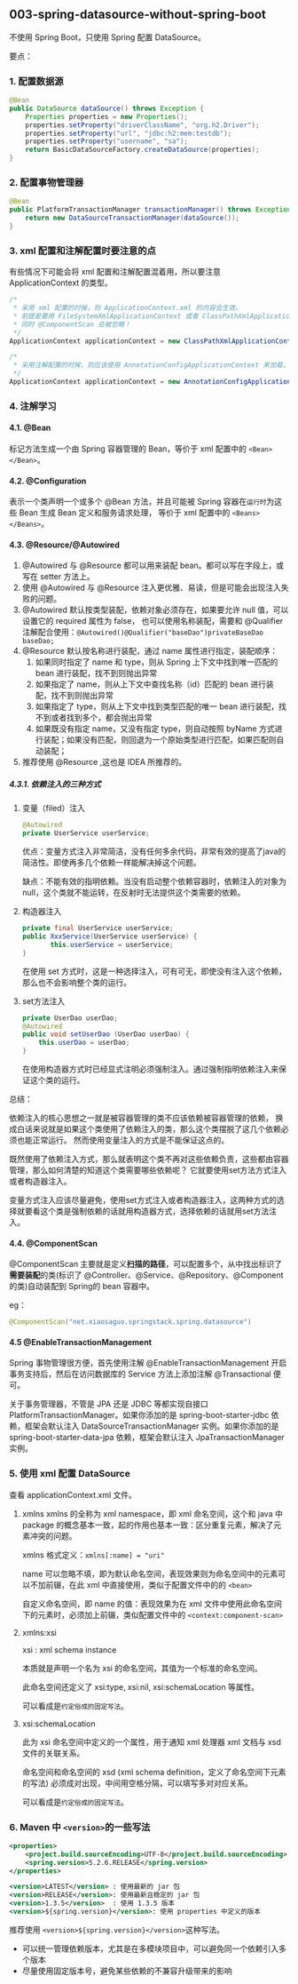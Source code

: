 ## 003-spring-datasource-without-spring-boot

不使用 Spring Boot，只使用 Spring 配置 DataSource。

要点：



### 1. 配置数据源

```java
@Bean
public DataSource dataSource() throws Exception {
    Properties properties = new Properties();
    properties.setProperty("driverClassName", "org.h2.Driver");
    properties.setProperty("url", "jdbc:h2:mem:testdb");
    properties.setProperty("username", "sa");
    return BasicDataSourceFactory.createDataSource(properties);
}
```



### 2. 配置事物管理器

```java
@Bean
public PlatformTransactionManager transactionManager() throws Exception {
    return new DataSourceTransactionManager(dataSource());
}
```



### 3. xml 配置和注解配置时要注意的点

有些情况下可能会将 xml 配置和注解配置混着用，所以要注意 ApplicationContext 的类型。

```java
/*
 * 采用 xml 配置的时候，则 ApplicationContext.xml 的内容会生效。
 * 前提是要用 FileSystemXmlApplicationContext 或者 ClassPathXmlApplicationContext 去读取xml，配置才会生效！
 * 同时 @ComponentScan 会被忽略！
 */
ApplicationContext applicationContext = new ClassPathXmlApplicationContext("applicationContext*.xml");

/*
 * 采用注解配置的时候，则应该使用 AnnotationConfigApplicationContext 来加载，这时配置类的中的 @ComponentScan 才会生效。
 */
ApplicationContext applicationContext = new AnnotationConfigApplicationContext(App.class);
```



### 4. 注解学习

#### 4.1. @Bean

标记方法生成一个由 Spring 容器管理的 Bean，等价于 xml 配置中的 `<Bean></Bean>`。

#### 4.2. @Configuration

表示一个类声明一个或多个 @Bean 方法，并且可能被 Spring 容器在`运行时`为这些 Bean 生成 Bean 定义和服务请求处理，
等价于 xml 配置中的 `<Beans></Beans>`。

#### 4.3. @Resource/@Autowired

1. @Autowired 与 @Resource 都可以用来装配 bean。都可以写在字段上，或写在 setter 方法上。
2. 使用 @Autowired 与 @Resource 注入更优雅、易读，但是可能会出现注入失败的问题。
3. @Autowired 默认按类型装配，依赖对象必须存在，如果要允许 null 值，可以设置它的 required 属性为 false，
也可以使用名称装配，需要和 @Qualifier 注解配合使用：`@Autowired()@Qualifier("baseDao")privateBaseDao baseDao;`
4. @Resource 默认按名称进行装配，通过 name 属性进行指定，装配顺序：
    1. 如果同时指定了 name 和 type，则从 Spring 上下文中找到唯一匹配的 bean 进行装配，找不到则抛出异常
    2. 如果指定了 name，则从上下文中查找名称（id）匹配的 bean 进行装配，找不到则抛出异常
    3. 如果指定了 type，则从上下文中找到类型匹配的唯一 bean 进行装配，找不到或者找到多个，都会抛出异常
    4. 如果既没有指定 name，又没有指定 type，则自动按照 byName 方式进行装配；如果没有匹配，则回退为一个原始类型进行匹配，如果匹配则自动装配；
5. 推荐使用 @Resource ,这也是 IDEA 所推荐的。

##### 4.3.1. 依赖注入的三种方式

1. 变量（filed）注入
    ```java
    @Autowired
    private UserService userService;
    ```
   优点：变量方式注入非常简洁，没有任何多余代码，非常有效的提高了java的简洁性。即使再多几个依赖一样能解决掉这个问题。
   
   缺点：不能有效的指明依赖。当没有启动整个依赖容器时，依赖注入的对象为 null，这个类就不能运转，在反射时无法提供这个类需要的依赖。
2. 构造器注入
    ```java
    private final UserService userService;
    public XxxService(UserService userService) {
           this.userService = userService;
    }
    ```
   在使用 set 方式时，这是一种选择注入，可有可无，即使没有注入这个依赖，那么也不会影响整个类的运行。
3. set方法注入
    ```java
    private UserDao userDao;
    @Autowired
    public void setUserDao (UserDao userDao) {
        this.userDao = userDao;
    }
    ```
    在使用构造器方式时已经显式注明必须强制注入。通过强制指明依赖注入来保证这个类的运行。

总结：

依赖注入的核心思想之一就是被容器管理的类不应该依赖被容器管理的依赖，
换成白话来说就是如果这个类使用了依赖注入的类，那么这个类摆脱了这几个依赖必须也能正常运行。
然而使用变量注入的方式是不能保证这点的。

既然使用了依赖注入方式，那么就表明这个类不再对这些依赖负责，这些都由容器管理，那么如何清楚的知道这个类需要哪些依赖呢？
它就要使用set方法方式注入或者构造器注入。

变量方式注入应该尽量避免，使用set方式注入或者构造器注入，这两种方式的选择就要看这个类是强制依赖的话就用构造器方式，选择依赖的话就用set方法注入。

#### 4.4. @ComponentScan

@ComponentScan 主要就是定义**扫描的路径**，可以配置多个，从中找出标识了**需要装配**的类(标识了 @Controller、@Service、@Repository、@Component 的类)自动装配到 Spring的 bean 容器中。

eg：

```java
@ComponentScan("net.xiaosaguo.springstack.spring.datasource")
```


#### 4.5 @EnableTransactionManagement

Spring 事物管理很方便，首先使用注解 @EnableTransactionManagement 开启事务支持后，然后在访问数据库的 Service 方法上添加注解 @Transactional 便可。

关于事务管理器，不管是 JPA 还是 JDBC 等都实现自接口 PlatformTransactionManager。如果你添加的是 spring-boot-starter-jdbc 依赖，框架会默认注入 DataSourceTransactionManager 实例。如果你添加的是 spring-boot-starter-data-jpa 依赖，框架会默认注入 JpaTransactionManager 实例。



### 5. 使用 xml 配置 DataSource

查看 applicationContext.xml 文件。

1.  xmlns
    xmlns 的全称为 xml namespace，即 xml 命名空间，这个和 java 中 package 的概念基本一致，起的作用也基本一致：区分重复元素，解决了元素冲突的问题。

    xmlns 格式定义：`xmlns[:name] = "uri"`

    name 可以忽略不填，即为默认命名空间，表现效果则为命名空间中的元素可以不加前辍，在此 xml 中直接使用，类似于配置文件中的的 `<bean>`

    自定义命名空间，即 name 的值：表现效果为在 xml 文件中使用此命名空间下的元素时，必须加上前辍，类似配置文件中的 `<context:component-scan>`

2.  xmlns:xsi

    xsi : xml schema instance

    本质就是声明一个名为 xsi 的命名空间，其值为一个标准的命名空间。

    此命名空间还定义了 xsi:type, xsi:nil, xsi:schemaLocation 等属性。

    可以看成是`约定俗成的固定写法`。

3.  xsi:schemaLocation

    此为 xsi 命名空间中定义的一个属性，用于通知 xml 处理器 xml 文档与 xsd 文件的关联关系。

    命名空间和命名空间的 xsd (xml schema definition，定义了命名空间下元素的写法) 必须成对出现，中间用空格分隔，可以填写多对对应关系。

    可以看成是`约定俗成的固定写法`。



### 6. Maven 中 `<version>`的一些写法

```xml
<properties>
    <project.build.sourceEncoding>UTF-8</project.build.sourceEncoding>
    <spring.version>5.2.6.RELEASE</spring.version>
</properties>

<version>LATEST</version> : 使用最新的 jar 包
<version>RELEASE</version>: 使用最新且稳定的 jar 包
<version>1.3.5</version>  : 使用 1.3.5 版本
<version>${spring.version}</version>: 使用 properties 中定义的版本
```

推荐使用 `<version>${spring.version}</version>`这种写法。

-   可以统一管理依赖版本，尤其是在多模块项目中，可以避免同一个依赖引入多个版本
-   尽量使用固定版本号，避免某些依赖的不兼容升级带来的影响